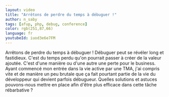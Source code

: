 ```yaml
---
layout: video
title: "Arrêtons de perdre du temps à débuguer !"
author: n_saby
tags: [afup, php, debug, conference]
color: rgb(251,87,66)
language: fr
youtubeId: iuod3e6e7FM
---
```


Arrêtons de perdre du temps à débuguer ! Débuguer peut se révéler long et fastidieux. 
C'est du temps perdu qu'on pourrait passer à créer de la valeur ajoutée. 
C'est d'une manière ou d'une autre une perte pour le business. 
Ayant commencé mon entrée dans la vie active par une TMA, j'ai compris vite et de manière un peu brutale que ça fait pourtant partie de la vie du développeur qui devient parfois débugueur. 
Quelles solutions et astuces pouvons-nous mettre en place afin d'être plus efficace dans cette tâche rébarbative ?